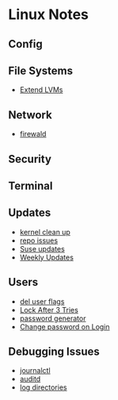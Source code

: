 # Linux Notes

## Config

## File Systems
- [Extend LVMs]()

## Network
- [firewald]()
  
## Security

## Terminal

## Updates
- [ kernel clean up](https://github.com/richard-sebos/linux-notes/blob/main/updates/Kernel_Cleanup.md)
- [repo issues](https://github.com/richard-sebos/linux-notes/blob/main/updates/RepoIssues.md)
- [Suse updates](https://github.com/richard-sebos/linux-notes/blob/main/updates/suse.md)
- [Weekly Updates](https://github.com/richard-sebos/linux-notes/blob/main/updates/Weekly_Updates.md) 
## Users
- [del user flags](https://github.com/richard-sebos/linux-notes/blob/main/Users/del_user.md) 
- [Lock After 3 Tries](https://github.com/richard-sebos/linux-notes/blob/main/Users/Lock_After_3_Tries.md) 
- [password generator](https://github.com/richard-sebos/linux-notes/blob/main/Users/password-generator.md) 
- [Change password on Login](https://github.com/richard-sebos/linux-notes/blob/main/Users/resetOnLogin.md) 
## Debugging Issues
- [journalctl](https://github.com/richard-sebos/linux-notes/blob/main/Logs/journalctl.md)
- [auditd](https://github.com/richard-sebos/linux-notes/blob/main/Logs/auditd.md)
- [log directories](https://github.com/richard-sebos/linux-notes/blob/main/Logs/Log-Directory.md)





